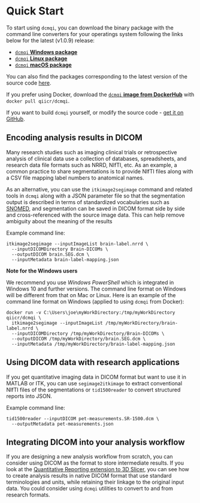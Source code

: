 # Quick Start

To start using `dcmqi`, you can download the binary package with the command line converters for your operatings system following the links below for the latest \(v1.0.9\) release:

* [`dcmqi` **Windows package**](https://github.com/QIICR/dcmqi/releases/download/latest/dcmqi-1.2.1-win64-20190502-c3b40ac.zip)
* [`dcmqi` **Linux package**](https://github.com/QIICR/dcmqi/releases/download/latest/dcmqi-1.2.1-linux-20190502-c3b40ac.tar.gz)
* [`dcmqi` **macOS package**](https://github.com/QIICR/dcmqi/releases/download/latest/dcmqi-1.2.1-mac-20190502-c3b40ac.tar.gz)

You can also find the packages corresponding to the latest version of the source code [here](https://github.com/QIICR/dcmqi/releases/tag/latest).

If you prefer using Docker, download the [`dcmqi` **image from DockerHub**](https://hub.docker.com/r/qiicr/dcmqi/) with `docker pull qiicr/dcmqi`.

If you want to build `dcmqi` yourself, or modify the source code - [get it on GitHub](https://github.com/qiicr/dcmqi).

## Encoding analysis results in DICOM

Many research studies such as imaging clinical trials or retrospective analysis of clinical data use a collection of databases, spreadsheets, and research data file formats such as NRRD, NIfTI, etc. As an example, a common practice to share segmentations is to provide NIfTI files along with a CSV file mapping label numbers to anatomical names.

As an alternative, you can use the `itkimage2segimage` command and related tools in `dcmqi` along with a JSON parameter file so that the segmentation output is described in terms of standardized vocabularies such as [SNOMED](https://en.wikipedia.org/wiki/Systematized_Nomenclature_of_Medicine), and segmentation can be saved in DICOM format side by side and cross-referenced with the source image data. This can help remove ambiguity about the meaning of the results

Example command line:

```text
itkimage2segimage --inputImageList brain-label.nrrd \
  --inputDICOMDirectory Brain-DICOMs \
  --outputDICOM brain.SEG.dcm \
  --inputMetadata brain-label-mapping.json
```

**Note for the Windows users**

We recommend you use _Windows PowerShell_ which is integrated in Windows 10 and further versions. The command line format on Windows will be different from that on Mac or Linux. Here is an example of the command line format on Windows \(applied to using `dcmqi` from Docker\):

```text
docker run -v C:\Users\joe\myWorkDirectory:/tmp/myWorkDirectory qiicr/dcmqi \
  itkimage2segimage --inputImageList /tmp/myWorkDirectory/brain-label.nrrd \
  --inputDICOMDirectory /tmp/myWorkDirectory/Brain-DICOMs \
  --outputDICOM /tmp/myWorkDirectory/brain.SEG.dcm \
  --inputMetadata /tmp/myWorkDirectory/brain-label-mapping.json
```

## Using DICOM data with research applications

If you get quantitative imaging data in DICOM format but want to use it in MATLAB or ITK, you can use `segimage2itkimage` to extract conventional NIfTI files of the segmentations or `tid1500reader` to convert structured reports into JSON.

Example command line:

```text
tid1500reader --inputDICOM pet-measurements.SR-1500.dcm \
  --outputMetadata pet-measurements.json
```

## Integrating DICOM into your analysis workflow

If you are designing a new analysis workflow from scratch, you can consider using DICOM as the format to store intermediate results. If you look at the [Quantitative Reporting extension to 3D Slicer](https://www.slicer.org/wiki/Documentation/Nightly/Extensions/QuantitativeReporting), you can see how to create analysis results in native DICOM format that use standard terminologies and units, while retaining their linkage to the original input data. You could consider using `dcmqi` utilities to convert to and from research formats.
